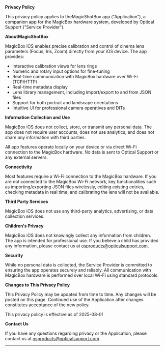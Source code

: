 **Privacy Policy**

This privacy policy applies to theMagicShotBox app ("Application"), a companion app for the MagicBox hardware system, developed by Optical Support ("Service Provider").

**AboutMagicShotBox**

MagicBox iOS enables precise calibration and control of cinema lens parameters (Focus, Iris, Zoom) directly from your iOS device. The app provides:

- Interactive calibration views for lens rings
- Numeric and rotary input options for fine-tuning
- Real-time communication with MagicBox hardware over Wi-Fi (TCP/HTTP)
- Real-time metadata display
- Lens library management, including import/export to and from JSON files
- Support for both portrait and landscape orientations
- Intuitive UI for professional camera operatives and DITs

**Information Collection and Use**

MagicBox iOS does not collect, store, or transmit any personal data. The app does not require user accounts, does not use analytics, and does not share any information with third parties.

All app features operate locally on your device or via direct Wi-Fi connection to the MagicBox hardware. No data is sent to Optical Support or any external servers.

**Connectivity**

Most features require a Wi-Fi connection to the MagicBox hardware. If you are not connected to the MagicBox Wi-Fi network, key functionalities such as importing/exporting JSON files wirelessly, editing existing entries, checking metadata in real time, and calibrating the lens will not be available.

**Third Party Services**

MagicBox iOS does not use any third-party analytics, advertising, or data collection services.

**Children's Privacy**

MagicBox iOS does not knowingly collect any information from children. The app is intended for professional use. If you believe a child has provided any information, please contact us at osproducts@opticalsupport.com.

**Security**

While no personal data is collected, the Service Provider is committed to ensuring the app operates securely and reliably. All communication with MagicBox hardware is performed over local Wi-Fi using standard protocols.

**Changes to This Privacy Policy**

This Privacy Policy may be updated from time to time. Any changes will be posted on this page. Continued use of the Application after changes constitutes acceptance of the new policy.

This privacy policy is effective as of 2025-08-01

**Contact Us**

If you have any questions regarding privacy or the Application, please contact us at osproducts@opticalsupport.com.

* * *